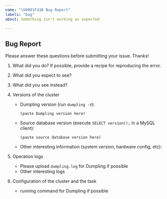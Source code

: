 ```yaml
---
name: "\U0001F41B Bug Report"
labels: "bug"
about: Something isn't working as expected

---
```


## Bug Report

Please answer these questions before submitting your issue. Thanks!

1. What did you do? If possible, provide a recipe for reproducing the error.

2. What did you expect to see?

3. What did you see instead?

4. Versions of the cluster

    - Dumpling version (run `dumpling -V`):

        ```
        (paste Dumpling version here)
        ```

    - Source database version (execute `SELECT version();` in a MySQL client):

        ```
        (paste source database version here)
        ```

    - Other interesting information (system version, hardware config, etc):

        >
        >

5. Operation logs
   - Please upload `dumpling.log` for Dumpling if possible
   - Other interesting logs
   
6. Configuration of the cluster and the task
   - running command for Dumpling if possible
